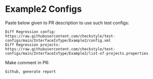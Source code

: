 # Example2 Configs
Paste below given to PR description to use such test configs:
```
Diff Regression config: https://raw.githubusercontent.com/checkstyle/test-configs/main/InterfaceIsType/Example2/config.xml
Diff Regression projects: https://raw.githubusercontent.com/checkstyle/test-configs/main/InterfaceIsType/Example2/list-of-projects.properties
```
Make comment in PR:
```
Github, generate report
```
